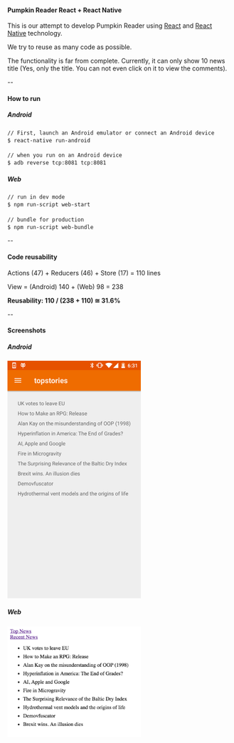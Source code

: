 #### Pumpkin Reader React + React Native
This is our attempt to develop Pumpkin Reader using [React](https://facebook.github.io/react/) and [React Native](https://facebook.github.io/react-native/) technology.

We try to reuse as many code as possible.

The functionality is far from complete. Currently, it can only show 10 news title (Yes, only the title. You can not even click on it to view the comments).

--

#### How to run
##### Android
```sh
// First, launch an Android emulator or connect an Android device
$ react-native run-android

// when you run on an Android device
$ adb reverse tcp:8081 tcp:8081
```

##### Web
```sh
// run in dev mode
$ npm run-script web-start

// bundle for production
$ npm run-script web-bundle
```

--

#### Code reusability
Actions (47) + Reducers (46) + Store (17) = 110 lines

View = (Android) 140 + (Web) 98 = 238

**Reusability: 110 / (238 + 110) ≅ 31.6%**

--

#### Screenshots
##### Android
<img src="images/android.png" alt="Android screenshot" width="300">

##### Web
<img src="images/web.png" alt="Web screenshot" width="300">

